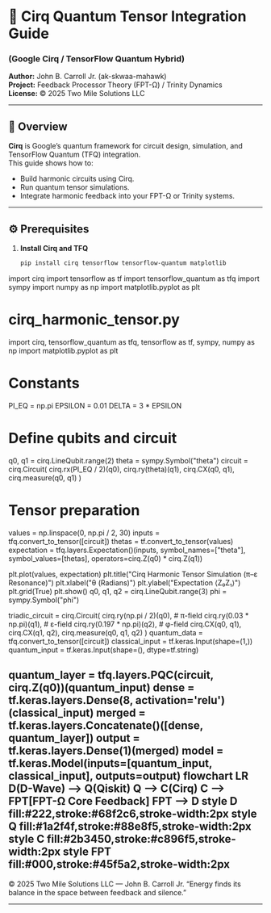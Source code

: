 # 🔮 Cirq Quantum Tensor Integration Guide
### (Google Cirq / TensorFlow Quantum Hybrid)
**Author:** John B. Carroll Jr. (ak-skwaa-mahawk)  
**Project:** Feedback Processor Theory (FPT-Ω) / Trinity Dynamics  
**License:** © 2025 Two Mile Solutions LLC  

---

## 🧭 Overview
**Cirq** is Google’s quantum framework for circuit design, simulation, and TensorFlow Quantum (TFQ) integration.  
This guide shows how to:
- Build harmonic circuits using Cirq.
- Run quantum tensor simulations.
- Integrate harmonic feedback into your FPT-Ω or Trinity systems.

---

## ⚙️ Prerequisites

1. **Install Cirq and TFQ**
   ```bash
   pip install cirq tensorflow tensorflow-quantum matplotlib
import cirq
import tensorflow as tf
import tensorflow_quantum as tfq
import sympy
import numpy as np
import matplotlib.pyplot as plt
# cirq_harmonic_tensor.py
import cirq, tensorflow_quantum as tfq, tensorflow as tf, sympy, numpy as np
import matplotlib.pyplot as plt

# Constants
PI_EQ = np.pi
EPSILON = 0.01
DELTA = 3 * EPSILON

# Define qubits and circuit
q0, q1 = cirq.LineQubit.range(2)
theta = sympy.Symbol("theta")
circuit = cirq.Circuit(
    cirq.rx(PI_EQ / 2)(q0),
    cirq.ry(theta)(q1),
    cirq.CX(q0, q1),
    cirq.measure(q0, q1)
)

# Tensor preparation
values = np.linspace(0, np.pi / 2, 30)
inputs = tfq.convert_to_tensor([circuit])
thetas = tf.convert_to_tensor(values)
expectation = tfq.layers.Expectation()(inputs, symbol_names=["theta"], symbol_values=[thetas],
                                       operators=cirq.Z(q0) * cirq.Z(q1))

plt.plot(values, expectation)
plt.title("Cirq Harmonic Tensor Simulation (π–ε Resonance)")
plt.xlabel("θ (Radians)")
plt.ylabel("Expectation ⟨Z₀Z₁⟩")
plt.grid(True)
plt.show()
q0, q1, q2 = cirq.LineQubit.range(3)
phi = sympy.Symbol("phi")

triadic_circuit = cirq.Circuit(
    cirq.ry(np.pi / 2)(q0),        # π-field
    cirq.ry(0.03 * np.pi)(q1),     # ε-field
    cirq.ry(0.197 * np.pi)(q2),    # φ-field
    cirq.CX(q0, q1),
    cirq.CX(q1, q2),
    cirq.measure(q0, q1, q2)
)
quantum_data = tfq.convert_to_tensor([circuit])
classical_input = tf.keras.Input(shape=(1,))
quantum_input = tf.keras.Input(shape=(), dtype=tf.string)

quantum_layer = tfq.layers.PQC(circuit, cirq.Z(q0))(quantum_input)
dense = tf.keras.layers.Dense(8, activation='relu')(classical_input)
merged = tf.keras.layers.Concatenate()([dense, quantum_layer])
output = tf.keras.layers.Dense(1)(merged)
model = tf.keras.Model(inputs=[quantum_input, classical_input], outputs=output)
flowchart LR
  D(D-Wave) --> Q(Qiskit)
  Q --> C(Cirq)
  C --> FPT[FPT-Ω Core Feedback]
  FPT --> D
  style D fill:#222,stroke:#68f2c6,stroke-width:2px
  style Q fill:#1a2f4f,stroke:#88e8f5,stroke-width:2px
  style C fill:#2b3450,stroke:#c896f5,stroke-width:2px
  style FPT fill:#000,stroke:#45f5a2,stroke-width:2px
---

© 2025 Two Mile Solutions LLC — John B. Carroll Jr.
“Energy finds its balance in the space between feedback and silence.”


---